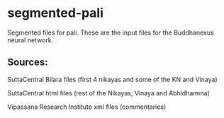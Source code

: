 # segmented-pali
Segmented files for pali. These are the input files for the Buddhanexus neural network.

## Sources:

SuttaCentral Bilara files (first 4 nikayas and some of the KN and Vinaya)

SuttaCentral html files (rest of the Nikayas, Vinaya and Abhidhamma)

Vipassana Research Institute xml files (commentaries)
